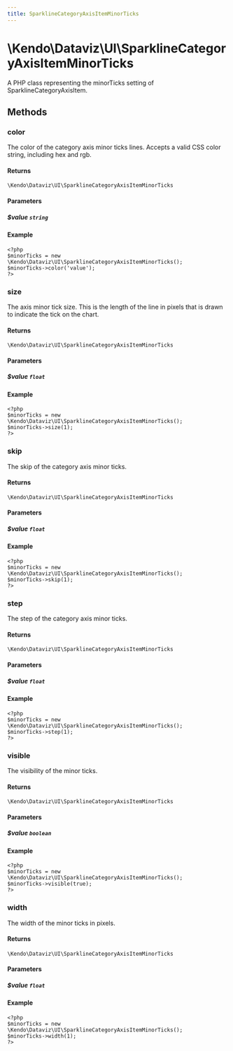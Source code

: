 ```yaml
---
title: SparklineCategoryAxisItemMinorTicks
---
```


# \Kendo\Dataviz\UI\SparklineCategoryAxisItemMinorTicks

A PHP class representing the minorTicks setting of SparklineCategoryAxisItem.


## Methods

### color
The color of the category axis minor ticks lines. Accepts a valid CSS color string, including hex and rgb.

#### Returns
`\Kendo\Dataviz\UI\SparklineCategoryAxisItemMinorTicks`

#### Parameters

##### $value `string`



#### Example 
    <?php
    $minorTicks = new \Kendo\Dataviz\UI\SparklineCategoryAxisItemMinorTicks();
    $minorTicks->color('value');
    ?>

### size
The axis minor tick size. This is the length of the line in pixels that is drawn to indicate the tick
on the chart.

#### Returns
`\Kendo\Dataviz\UI\SparklineCategoryAxisItemMinorTicks`

#### Parameters

##### $value `float`



#### Example 
    <?php
    $minorTicks = new \Kendo\Dataviz\UI\SparklineCategoryAxisItemMinorTicks();
    $minorTicks->size(1);
    ?>

### skip
The skip of the category axis minor ticks.

#### Returns
`\Kendo\Dataviz\UI\SparklineCategoryAxisItemMinorTicks`

#### Parameters

##### $value `float`



#### Example 
    <?php
    $minorTicks = new \Kendo\Dataviz\UI\SparklineCategoryAxisItemMinorTicks();
    $minorTicks->skip(1);
    ?>

### step
The step of the category axis minor ticks.

#### Returns
`\Kendo\Dataviz\UI\SparklineCategoryAxisItemMinorTicks`

#### Parameters

##### $value `float`



#### Example 
    <?php
    $minorTicks = new \Kendo\Dataviz\UI\SparklineCategoryAxisItemMinorTicks();
    $minorTicks->step(1);
    ?>

### visible
The visibility of the minor ticks.

#### Returns
`\Kendo\Dataviz\UI\SparklineCategoryAxisItemMinorTicks`

#### Parameters

##### $value `boolean`



#### Example 
    <?php
    $minorTicks = new \Kendo\Dataviz\UI\SparklineCategoryAxisItemMinorTicks();
    $minorTicks->visible(true);
    ?>

### width
The width of the minor ticks in pixels.

#### Returns
`\Kendo\Dataviz\UI\SparklineCategoryAxisItemMinorTicks`

#### Parameters

##### $value `float`



#### Example 
    <?php
    $minorTicks = new \Kendo\Dataviz\UI\SparklineCategoryAxisItemMinorTicks();
    $minorTicks->width(1);
    ?>

